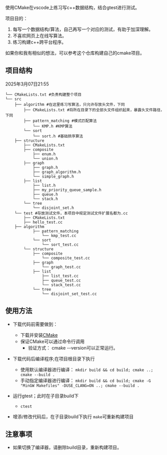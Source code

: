 使用CMake在vscode上练习写c++数据结构，结合gtest进行测试。

项目目的：

1. 每写一个数据结构/算法，自己再写一个对应的测试，有助于加深理解。
2. 不喜欢网页上在线写算法。
3. 练习构建c++跨平台程序。

如果你和我有相似的想法，可以参考这个仓库构建自己的cmake项目。

## 项目结构

2025年3月07日21:55

```
└── CMakeLists.txt #负责构建整个项目
└── src
    ├── algorithm #在这里练习写算法，只允许存放头文件，下同
        ├── CMakeLists.txt #将所在目录下的全部头文件组织起来，暴露头文件路径，下同
        ├── pattern_matching #模式匹配算法
            └── KMP.h #KMP算法
        └── sort
            └── sort.h #基础排序算法
    ├── structure
        ├── CMakeLists.txt
        ├── composite
            ├── enum.h
            └── union.h
        ├── graph
            ├── graph.h
            ├── graph_algorithm.h
            └── simple_graph.h
        ├── list
            ├── list.h
            ├── my_priority_queue_sample.h
            ├── queue.h
            └── stack.h
        └── tree
            └── disjoint_set.h
    └── test #存放测试文件，本项目中规定测试文件扩展名都为.cc
        ├── CMakeLists.txt
        ├── hello_test.cc
	├── algorithm
            ├── pattern_matching
                └── kmp_test.cc
            └── sort
                └── sort_test.cc
        └── structure
            ├── composite
                └── composite_test.cc
            ├── graph
                └── graph_test.cc
            ├── list
                ├── list_test.cc
                ├── queue_test.cc
                └── stack_test.cc
            └── tree
                └── disjoint_set_test.cc
```

## 使用方法

- 下载代码前需要做到：

  - 下载并安装[CMake](https://cmake.org/download/ "官网链接")
  - 保证CMake可以通过命令行调用
    - 验证方式： cmake --version可以正常运行。
- 下载代码后编译程序;在项目根目录下执行

  - 使用默认编译器进行编译： ``mkdir build && cd build; cmake ..; cmake --build .``
  - 手动指定编译器进行编译： ``mkdir build && cd build; cmake -G "MinGW Makefiles" -DUSE_CLANG=ON ..; cmake --build .``
- 运行gtest；此时在子目录build下

  - `ctest`
- 增添/修改代码后，在子目录build下执行 `make`可重新构建项目

## 注意事项

- 如果切换了编译器，请删除build目录，重新构建项目。
